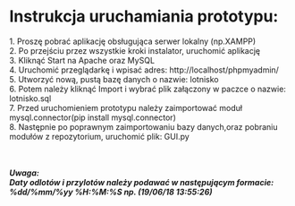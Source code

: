 <h1> Instrukcja uruchamiania prototypu: </h1>  
1. Proszę pobrać aplikację obsługująca serwer lokalny (np.XAMPP)<br />
2. Po przejściu przez wszystkie kroki instalator,  uruchomić aplikację<br /> 
3. Kliknąć Start na Apache oraz MySQL <br /> 
4. Uruchomić przeglądarkę i wpisać adres: http://localhost/phpmyadmin/ <br /> 
5. Utworzyć nową, pustą bazę danych o nazwie: lotnisko  <br />
6. Potem należy kliknąć Import i wybrać plik załączony w paczce o nazwie: lotnisko.sql  <br />
7. Przed uruchomieniem prototypu należy zaimportować moduł mysql.connector(pip install mysql.connector) <br /> 
8. Następnie po poprawnym zaimportowaniu bazy danych,oraz pobraniu modułów z repozytorium, uruchomić plik: GUI.py  <br />
<br />
<br />

***Uwaga: <br/> Daty odlotów i przylotów należy podawać w następującym formacie: %dd/%mm/%yy %H:%M:%S np. (19/06/18 13:55:26)***
